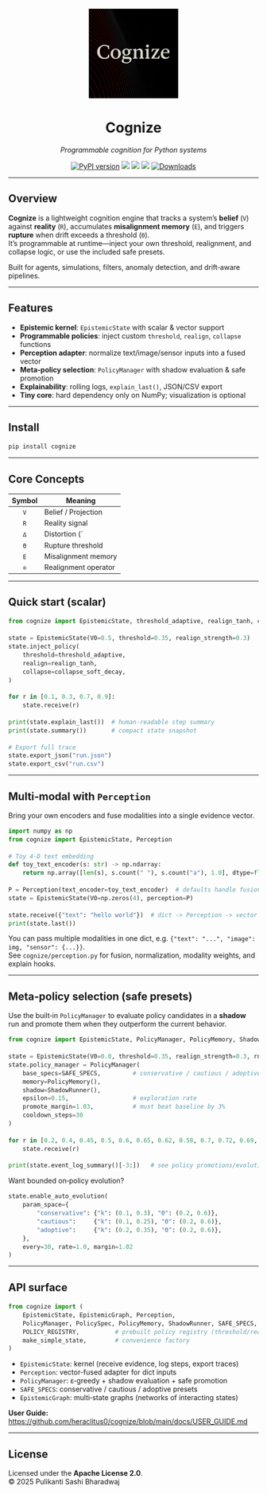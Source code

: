 <p align="center">
  <img src="https://raw.githubusercontent.com/heraclitus0/cognize/main/assets/logo.png" width="180"/>
</p>

<h1 align="center">Cognize</h1>
<p align="center"><em>Programmable cognition for Python systems</em></p>

<p align="center">
  <a href="https://pypi.org/project/cognize"><img src="https://img.shields.io/pypi/v/cognize?color=blue&label=version" alt="PyPI version"></a>
  <img src="https://img.shields.io/badge/python-3.8+-blue">
  <img src="https://img.shields.io/badge/status-beta-orange">
  <img src="https://img.shields.io/badge/license-Apache%202.0-blue">
  <a href="https://pepy.tech/project/cognize"><img src="https://static.pepy.tech/badge/cognize" alt="Downloads"></a>
</p>

---

## Overview

**Cognize** is a lightweight cognition engine that tracks a system’s **belief** (`V`) against **reality** (`R`), accumulates **misalignment memory** (`E`), and triggers **rupture** when drift exceeds a threshold (`Θ`).  
It’s programmable at runtime—inject your own threshold, realignment, and collapse logic, or use the included safe presets.

Built for agents, simulations, filters, anomaly detection, and drift‑aware pipelines.

---

## Features

- **Epistemic kernel**: `EpistemicState` with scalar & vector support
- **Programmable policies**: inject custom `threshold`, `realign`, `collapse` functions
- **Perception adapter**: normalize text/image/sensor inputs into a fused vector
- **Meta‑policy selection**: `PolicyManager` with shadow evaluation & safe promotion
- **Explainability**: rolling logs, `explain_last()`, JSON/CSV export
- **Tiny core**: hard dependency only on NumPy; visualization is optional

---

## Install

```bash
pip install cognize
```

---

## Core Concepts

| Symbol | Meaning                      |
|:------:|------------------------------|
| `V`    | Belief / Projection          |
| `R`    | Reality signal               |
| `∆`    | Distortion (`|R−V|` or `‖R−V‖`) |
| `Θ`    | Rupture threshold            |
| `E`    | Misalignment memory          |
| `⊙`    | Realignment operator         |

---

## Quick start (scalar)

```python
from cognize import EpistemicState, threshold_adaptive, realign_tanh, collapse_soft_decay

state = EpistemicState(V0=0.5, threshold=0.35, realign_strength=0.3)
state.inject_policy(
    threshold=threshold_adaptive,
    realign=realign_tanh,
    collapse=collapse_soft_decay,
)

for r in [0.1, 0.3, 0.7, 0.9]:
    state.receive(r)

print(state.explain_last())  # human-readable step summary
print(state.summary())       # compact state snapshot

# Export full trace
state.export_json("run.json")
state.export_csv("run.csv")
```

---

## Multi‑modal with `Perception`

Bring your own encoders and fuse modalities into a single evidence vector.

```python
import numpy as np
from cognize import EpistemicState, Perception

# Toy 4‑D text embedding
def toy_text_encoder(s: str) -> np.ndarray:
    return np.array([len(s), s.count(" "), s.count("a"), 1.0], dtype=float)

P = Perception(text_encoder=toy_text_encoder)  # defaults handle fusion & normalization
state = EpistemicState(V0=np.zeros(4), perception=P)

state.receive({"text": "hello world"})  # dict -> Perception -> vector
print(state.last())
```

You can pass multiple modalities in one dict, e.g. `{"text": "...", "image": img, "sensor": {...}}`.  
See `cognize/perception.py` for fusion, normalization, modality weights, and explain hooks.

---

## Meta‑policy selection (safe presets)

Use the built‑in `PolicyManager` to evaluate policy candidates in a **shadow** run and promote them when they outperform the current behavior.

```python
from cognize import EpistemicState, PolicyManager, PolicyMemory, ShadowRunner, SAFE_SPECS

state = EpistemicState(V0=0.0, threshold=0.35, realign_strength=0.3, rng_seed=42)
state.policy_manager = PolicyManager(
    base_specs=SAFE_SPECS,         # conservative / cautious / adoptive
    memory=PolicyMemory(),
    shadow=ShadowRunner(),
    epsilon=0.15,                  # exploration rate
    promote_margin=1.03,           # must beat baseline by 3%
    cooldown_steps=30
)

for r in [0.2, 0.4, 0.45, 0.5, 0.6, 0.65, 0.62, 0.58, 0.7, 0.72, 0.69, 0.75, 0.8]:
    state.receive(r)

print(state.event_log_summary()[-3:])   # see policy promotions/evolution events
```

Want bounded on‑policy evolution?

```python
state.enable_auto_evolution(
    param_space={
        "conservative": {"k": (0.1, 0.3), "Θ": (0.2, 0.6)},
        "cautious":     {"k": (0.1, 0.25), "Θ": (0.2, 0.6)},
        "adoptive":     {"k": (0.2, 0.35), "Θ": (0.2, 0.6)},
    },
    every=30, rate=1.0, margin=1.02
)
```

---

## API surface

```python
from cognize import (
    EpistemicState, EpistemicGraph, Perception,
    PolicyManager, PolicySpec, PolicyMemory, ShadowRunner, SAFE_SPECS,
    POLICY_REGISTRY,          # prebuilt policy registry (threshold/realign/collapse)
    make_simple_state,        # convenience factory
)
```

- `EpistemicState`: kernel (receive evidence, log steps, export traces)
- `Perception`: vector-fused adapter for dict inputs
- `PolicyManager`: ε‑greedy + shadow evaluation + safe promotion
- `SAFE_SPECS`: conservative / cautious / adoptive presets
- `EpistemicGraph`: multi‑state graphs (networks of interacting states)

**User Guide:** https://github.com/heraclitus0/cognize/blob/main/docs/USER_GUIDE.md

---


## License

Licensed under the **Apache License 2.0**.  
© 2025 Pulikanti Sashi Bharadwaj
